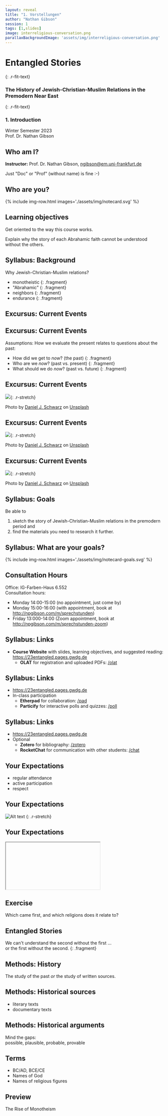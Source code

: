 ```yaml
---
layout: reveal
title: "1. Vorstellungen"
author: "Nathan Gibson"
session: 1
tags: [1,slides]
image: interreligious-conversation.png
parallaxBackgroundImage: 'assets/img/interreligious-conversation.png'
---
```


# Entangled Stories  
{: .r-fit-text}

### The History of Jewish-Christian-Muslim Relations in the Premodern Near East
{: .r-fit-text}

### 1. Introduction

Winter Semester 2023  
Prof. Dr. Nathan Gibson

## Who am I?

**Instructor:** Prof. Dr. Nathan Gibson, ngibson@em.uni-frankfurt.de  

Just "Doc" or "Prof" (without name) is fine :-) 

## Who are you? 

{% include img-row.html images='./assets/img/notecard.svg' %}

## Learning objectives

<i class="fa-solid fa-check"></i> Get oriented to the way this course works.  

<i class="fa-solid fa-check"></i> Explain why the story of each Abrahamic faith cannot be understood without the others.

## Syllabus: Background

Why Jewish-Christian-Muslim relations?
- monotheistic
{: .fragment}
- "Abrahamic"
{: .fragment}
- neighbors
{: .fragment}
- endurance
{: .fragment}

## Excursus: Current Events

## Excursus: Current Events

Assumptions: How we evaluate the present relates to questions about the past: 
- How did we get to *now*? (the past)
{: .fragment}  
- Who are we *now*? (past vs. present)
{: .fragment}  
- What should we do *now*? (past vs. future)
{: .fragment}  

## Excursus: Current Events

![](../assets/img/mountain-path-past.svg){: .r-stretch}

Photo by <a href="https://unsplash.com/@danieljschwarz?utm_content=creditCopyText&utm_medium=referral&utm_source=unsplash">Daniel J. Schwarz</a> on <a href="https://unsplash.com/photos/P5jnOV4HzJY?utm_content=creditCopyText&utm_medium=referral&utm_source=unsplash">Unsplash</a>

## Excursus: Current Events

![](../assets/img/mountain-path-present.svg){: .r-stretch}

Photo by <a href="https://unsplash.com/@danieljschwarz?utm_content=creditCopyText&utm_medium=referral&utm_source=unsplash">Daniel J. Schwarz</a> on <a href="https://unsplash.com/photos/P5jnOV4HzJY?utm_content=creditCopyText&utm_medium=referral&utm_source=unsplash">Unsplash</a>

## Excursus: Current Events

![](../assets/img/mountain-path-future.svg){: .r-stretch}

Photo by <a href="https://unsplash.com/@danieljschwarz?utm_content=creditCopyText&utm_medium=referral&utm_source=unsplash">Daniel J. Schwarz</a> on <a href="https://unsplash.com/photos/P5jnOV4HzJY?utm_content=creditCopyText&utm_medium=referral&utm_source=unsplash">Unsplash</a>

## Syllabus: Goals

Be able to 

1. sketch the story of Jewish-Christian-Muslim relations in the premodern period and  
2. find the materials you need to research it further.

## Syllabus: What are your goals?

{% include img-row.html images='./assets/img/notecard-goals.svg' %}

## Consultation Hours

Office: IG-Farben-Haus 6.552  
Consultation hours:  
- Monday 14:00-15:00 (no appointment, just come by)
- Monday 15:00-16:00 (with appointment, book at <http://npgibson.com/m/sprechstunden>)
- Friday 13:000-14:00 (Zoom appointment, book at <http://npgibson.com/m/sprechstunden-zoom>)

## Syllabus: Links

- **Course Website** with slides, learning objectives, and suggested reading: <https://23entangled.pages.gwdg.de>  
  - **OLAT** for registration and uploaded PDFs: [/olat](/olat)

## Syllabus: Links

- <https://23entangled.pages.gwdg.de>  
- In-class participation
  - **Etherpad** for collaboration: [/pad](/pad)
  - **Particify** for interactive polls and quizzes: [/poll](/poll)

## Syllabus: Links
- <https://23entangled.pages.gwdg.de>  
- Optional
  - **Zotero** for bibliography: [/zotero](/zotero)
  - **RocketChat** for communication with other students: [/chat](/chat)

## Your Expectations

- regular attendance
- active participation
- respect

## Your Expectations

![Alt text](../assets/img/particify.png)
{: .r-stretch}

## Your Expectations

<iframe data-src="https://ars.particify.de/p/51505325/series/1.%20Introduction%20%2816-Oct%29/1" class="r-stretch"></iframe>

## Exercise

Which came first, and which religions does it relate to? 

## Entangled Stories

We can't understand the second without the first ...  
or the first without the second.
{: .fragment}

## Methods: History

The study of the past *or* the study of written sources.

## Methods: Historical sources

- literary texts
- documentary texts

## Methods: Historical arguments

Mind the gaps:  
possible, plausible, probable, provable

## Terms

- BC/AD, BCE/CE
- Names of God
- Names of religious figures

## Preview

The Rise of Monotheism